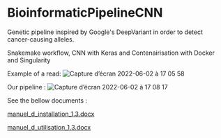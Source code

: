 # BioinformaticPipelineCNN

Genetic pipeline inspired by Google's DeepVariant in order to detect cancer-causing alleles.

Snakemake workflow, CNN with Keras and Contenairisation with Docker and Singularity

Example of a read:
![Capture d’écran 2022-06-02 à 17 05 58](https://user-images.githubusercontent.com/91119589/171660678-4fd937b2-7996-4969-8fb8-ca25d267c7e7.png)

Our pipeline :
![Capture d’écran 2022-06-02 à 17 08 17](https://user-images.githubusercontent.com/91119589/171661141-775bc1fc-f050-453e-96b0-73ec2f8d99a6.png)

See the bellow documents :

[manuel_d_installation_1.3.docx](https://github.com/denliA/BioinformaticPipelineCNN/files/8825005/manuel_d_installation_1.3.docx)

[manuel_d_utilisation_1.3.docx](https://github.com/denliA/BioinformaticPipelineCNN/files/8825009/manuel_d_utilisation_1.3.docx)
